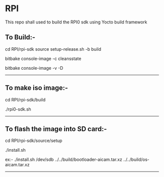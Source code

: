# RPI
This repo shall used to build the RPI0 sdk using Yocto build framework

To Build:-
-------------------------------------
cd RPI/rpi-sdk
source setup-release.sh -b build

bitbake console-image -c cleansstate

bitbake console-image -v -D

-------------------------------------

To make iso image:-
-------------------------------------
cd RPI/rpi-sdk/build

./rpi0-sdk.sh

-------------------------------------


To flash the image into SD card:-
-------------------------------------
cd RPI/rpi-sdk/source/setup

./install.sh <device path> <bootloader> <os>
  
ex:- ./install.sh /dev/sdb ../../build/bootloader-aicam.tar.xz ../../build/os-aicam.tar.xz

-------------------------------------
